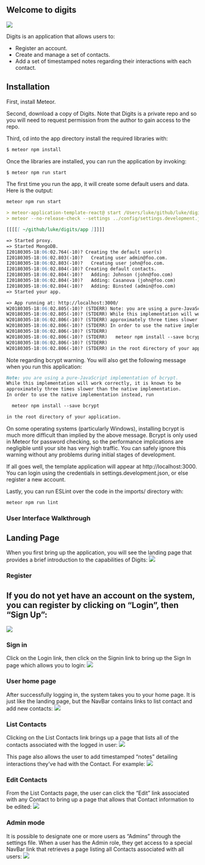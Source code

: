 ## Welcome to digits

<img big centered src="https://github.com/icsluke/digits/blob/master/doc/landing.png?raw=true">

Digits is an application that allows users to:

* Register an account.
* Create and manage a set of contacts.
* Add a set of timestamped notes regarding their interactions with each contact.

## Installation
First, install Meteor.

Second, download a copy of Digits. Note that Digits is a private repo and so you will need to request permission from the author to gain access to the repo.

Third, cd into the app directory install the required libraries with:
```markdown
$ meteor npm install
```
Once the libraries are installed, you can run the application by invoking:
```markdown
$ meteor npm run start
```
The first time you run the app, it will create some default users and data. Here is the output:

```markdown
meteor npm run start

> meteor-application-template-react@ start /Users/luke/github/luke/digits/app
> meteor --no-release-check --settings ../config/settings.development.json

[[[[[ ~/github/luke/digits/app ]]]]]

=> Started proxy.                             
=> Started MongoDB.                           
I20180305-18:06:02.764(-10)? Creating the default user(s)
I20180305-18:06:02.803(-10)?   Creating user admin@foo.com.
I20180305-18:06:02.803(-10)?   Creating user john@foo.com.
I20180305-18:06:02.804(-10)? Creating default contacts.
I20180305-18:06:02.804(-10)?   Adding: Johnson (john@foo.com)
I20180305-18:06:02.804(-10)?   Adding: Casanova (john@foo.com)
I20180305-18:06:02.804(-10)?   Adding: Binsted (admin@foo.com)
=> Started your app.

=> App running at: http://localhost:3000/
W20180305-18:06:02.805(-10)? (STDERR) Note: you are using a pure-JavaScript implementation of bcrypt.
W20180305-18:06:02.805(-10)? (STDERR) While this implementation will work correctly, it is known to be
W20180305-18:06:02.806(-10)? (STDERR) approximately three times slower than the native implementation.
W20180305-18:06:02.806(-10)? (STDERR) In order to use the native implementation instead, run
W20180305-18:06:02.806(-10)? (STDERR) 
W20180305-18:06:02.806(-10)? (STDERR)   meteor npm install --save bcrypt
W20180305-18:06:02.806(-10)? (STDERR) 
W20180305-18:06:02.806(-10)? (STDERR) in the root directory of your application.
```
Note regarding bcrypt warning. You will also get the following message when you run this application:

```Markdown
Note: you are using a pure-JavaScript implementation of bcrypt.
While this implementation will work correctly, it is known to be
approximately three times slower than the native implementation.
In order to use the native implementation instead, run

  meteor npm install --save bcrypt

in the root directory of your application.
```
On some operating systems (particularly Windows), installing bcrypt is much more difficult than implied by the above message. Bcrypt is only used in Meteor for password checking, so the performance implications are negligible until your site has very high traffic. You can safely ignore this warning without any problems during initial stages of development.

If all goes well, the template application will appear at http://localhost:3000. You can login using the credentials in settings.development.json, or else register a new account.

Lastly, you can run ESLint over the code in the imports/ directory with:
```Markdown
meteor npm run lint
```
### User Interface Walkthrough
## Landing Page
When you first bring up the application, you will see the landing page that provides a brief introduction to the capabilities of Digits:
<img big centered src="https://github.com/icsluke/digits/blob/master/doc/landing.png?raw=true">

### Register
## If you do not yet have an account on the system, you can register by clicking on “Login”, then “Sign Up”:
<img big centered src="https://github.com/icsluke/digits/blob/master/doc/Screen%20Shot%202019-03-28%20at%2012.31.39%20AM.png?raw=true">

### Sign in
Click on the Login link, then click on the Signin link to bring up the Sign In page which allows you to login:
<img big centered src="https://github.com/icsluke/digits/blob/master/doc/Screen%20Shot%202019-03-28%20at%2012.31.47%20AM.png?raw=true">

### User home page
After successfully logging in, the system takes you to your home page. It is just like the landing page, but the NavBar contains links to list contact and add new contacts:
<img big centered src="https://github.com/icsluke/digits/blob/master/doc/Screen%20Shot%202019-03-28%20at%2012.32.07%20AM.png?raw=true">

### List Contacts
Clicking on the List Contacts link brings up a page that lists all of the contacts associated with the logged in user:
<img big centered src="https://github.com/icsluke/digits/blob/master/doc/Screen%20Shot%202019-03-28%20at%2012.36.07%20AM.png?raw=true">

This page also allows the user to add timestamped “notes” detailing interactions they’ve had with the Contact. For example:
<img big centered src="https://github.com/icsluke/digits/blob/master/doc/Screen%20Shot%202019-03-28%20at%2012.36.18%20AM.png?raw=true">

### Edit Contacts
From the List Contacts page, the user can click the “Edit” link associated with any Contact to bring up a page that allows that Contact information to be edited:
<img big centered src="https://github.com/icsluke/digits/blob/master/doc/Screen%20Shot%202019-03-28%20at%2012.37.05%20AM.png?raw=true">


### Admin mode
It is possible to designate one or more users as “Admins” through the settings file. When a user has the Admin role, they get access to a special NavBar link that retrieves a page listing all Contacts associated with all users:
<img big centered src="https://github.com/icsluke/digits/blob/master/doc/Screen%20Shot%202019-03-28%20at%2012.37.26%20AM.png?raw=true">

